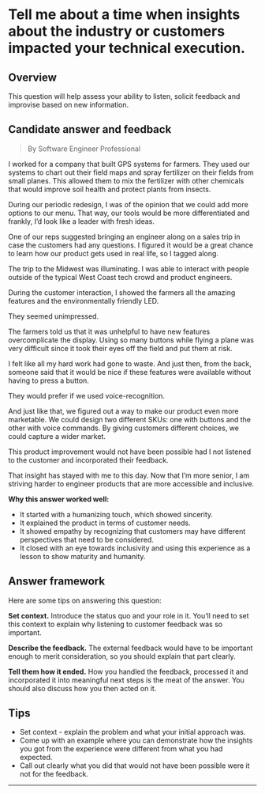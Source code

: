 # Tell me about a time when insights about the industry or customers impacted your technical execution.

## Overview
This question will help assess your ability to listen, solicit feedback and improvise based on new information.

## Candidate answer and feedback
> By Software Engineer Professional

I worked for a company that built GPS systems for farmers. They used our systems to chart out their field maps and spray fertilizer on their fields from small planes. This allowed them to mix the fertilizer with other chemicals that would improve soil health and protect plants from insects.

During our periodic redesign, I was of the opinion that we could add more options to our menu. That way, our tools would be more differentiated and frankly, I’d look like a leader with fresh ideas.

One of our reps suggested bringing an engineer along on a sales trip in case the customers had any questions. I figured it would be a great chance to learn how our product gets used in real life, so I tagged along. 

The trip to the Midwest was illuminating. I was able to interact with people outside of the typical West Coast tech crowd and product engineers.

During the customer interaction, I showed the farmers all the amazing features and the environmentally friendly LED.

They seemed unimpressed.

The farmers told us that it was unhelpful to have new features overcomplicate the display. Using so many buttons while flying a plane was very difficult since it took their eyes off the field and put them at risk.

I felt like all my hard work had gone to waste. And just then, from the back, someone said that it would be nice if these features were available without having to press a button.

They would prefer if we used voice-recognition.

And just like that, we figured out a way to make our product even more marketable. We could design two different SKUs: one with buttons and the other with voice commands. By giving customers different choices, we could capture a wider market.

This product improvement would not have been possible had I not listened to the customer and incorporated their feedback.

That insight has stayed with me to this day. Now that I’m more senior, I am striving harder to engineer products that are more accessible and inclusive.

**Why this answer worked well:**

* It started with a humanizing touch, which showed sincerity.
* It explained the product in terms of customer needs.
* It showed empathy by recognizing that customers may have different perspectives that need to be considered.
* It closed with an eye towards inclusivity and using this experience as a lesson to show maturity and humanity.

## Answer framework
Here are some tips on answering this question:

**Set context.** Introduce the status quo and your role in it. You’ll need to set this context to explain why listening to customer feedback was so important.

**Describe the feedback.** The external feedback would have to be important enough to merit consideration, so you should explain that part clearly.

**Tell them how it ended.** How you handled the feedback, processed it and incorporated it into meaningful next steps is the meat of the answer. You should also discuss how you then acted on it.

## Tips

* Set context - explain the problem and what your initial approach was.
* Come up with an example where you can demonstrate how the insights you got from the experience were different from what you had expected.
* Call out clearly what you did that would not have been possible were it not for the feedback.

---
